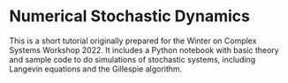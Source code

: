 # Numerical Stochastic Dynamics

This is a short tutorial originally prepared for the Winter on Complex Systems Workshop 2022. It includes a Python notebook with basic theory and sample code to do simulations of stochastic systems, including Langevin equations and the Gillespie algorithm.


